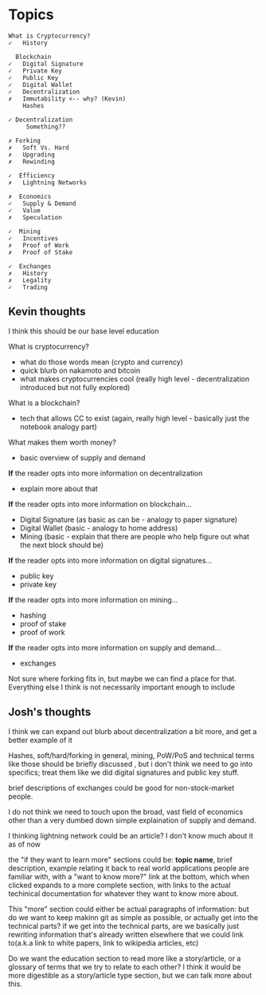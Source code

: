 # Topics
```
What is Cryptocurrency?
✓   History

  Blockchain
✓   Digital Signature
✓   Private Key
✓   Public Key
✓   Digital Wallet
✓   Decentralization
✗   Immutability <-- why? (Kevin)
    Hashes

✓ Decentralization
     Something??

✗ Forking
✗   Soft Vs. Hard
✗   Upgrading
✗   Rewinding

✓  Efficiency
✗   Lightning Networks

✗  Economics
✓   Supply & Demand
✓   Value
✗   Speculation

✓  Mining
✓   Incentives
✗   Proof of Work
✗   Proof of Stake

✓  Exchanges
✗   History
✗   Legality
✓   Trading
```



## Kevin thoughts
I think this should be our base level education

What is cryptocurrency?
- what do those words mean (crypto and currency)
- quick blurb on nakamoto and bitcoin
- what makes cryptocurrencies cool (really high level - decentralization introduced but not fully explored)

What is a blockchain?
  - tech that allows CC to exist (again, really high level - basically just the notebook analogy part)

What makes them worth money?
- basic overview of supply and demand

**If** the reader opts into more information on decentralization
- explain more about that

**If** the reader opts into more information on blockchain...
- Digital Signature (as basic as can be - analogy to paper signature)
- Digital Wallet (basic - analogy to home address)
- Mining (basic - explain that there are people who help figure out what the next block should be)

**If** the reader opts into more information on digital signatures...
- public key
- private key

**If** the reader opts into more information on mining...
- hashing
- proof of stake
- proof of work

**If** the reader opts into more information on supply and demand...
- exchanges

Not sure where forking fits in, but maybe we can find a place for that.  Everything else I think is not necessarily important enough to include


## Josh's thoughts
I think we can expand out blurb about decentralization a bit more, and get a better example of it

Hashes, soft/hard/forking in general, mining, PoW/PoS and technical terms like those should be briefly discussed , but i don't think we need to go into specifics; treat them like we did digital signatures and public key stuff.

brief descriptions of exchanges could be good for non-stock-market people.

I do not think we need to touch upon the broad, vast field of economics other than a very dumbed down simple explaination of supply and demand.

I thinking lightning network could be an article? I don't know much about it as of now

the "if they want to learn more" sections could be: **topic name**, brief description, example relating it back to real world applications people are familiar with, with a "want to know more?" link at the bottom, which when clicked expands to a more complete section, with links to the actual techinical documentation for whatever they want to know more about.

This "more" section could either be actual paragraphs of information: but do we want to keep makinn git as simple as possible, or actually get into the technical parts? if we get into the technical parts, are we basically just rewriting information that's already written elsewhere that we could link to(a.k.a link to white papers, link to wikipedia articles, etc)

Do we want the education section to read more like a story/article, or a glossary of terms that we try to relate to each other?  I think it would be more digestible as a story/article type section, but we can talk more about this.
